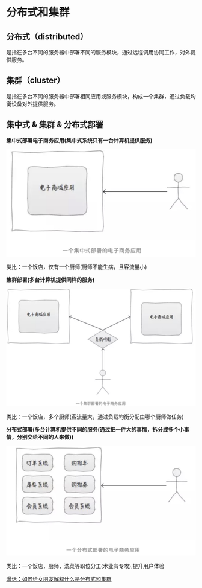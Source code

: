 # 分布式和集群

## 分布式（distributed）

是指在多台不同的服务器中部署不同的服务模块，通过远程调用协同工作，对外提供服务。

## 集群（cluster）

是指在多台不同的服务器中部署相同应用或服务模块，构成一个集群，通过负载均衡设备对外提供服务。

## 集中式 & 集群 & 分布式部署

**集中式部署电子商务应用(集中式系统只有一台计算机提供服务)**

![集中式部署](../resources/images/1集中式部署.jpg)

类比：一个饭店，仅有一个厨师(厨师不能生病，且客流量小)

**集群部署(多台计算机提供同样的服务)**

![集群部署](../resources/images/2集群部署.jpeg)

类比：一个饭店，多个厨师(客流量大，通过负载均衡分配由哪个厨师做任务)

**分布式部署(多台计算机提供不同的服务(通过把一件大的事情，拆分成多个小事情，分别交给不同的人来做))**

![分布式部署](../resources/images/3分布式部署.jpeg)

类比：一个饭店，厨师，洗菜等职位分工(术业有专攻),提升用户体验

[漫话：如何给女朋友解释什么是分布式和集群](https://mp.weixin.qq.com/s?__biz=Mzg3MjA4MTExMw==&mid=2247484758&amp;idx=1&amp;sn=4195022c137e260089da526caf27aa0e&source=41#wechat_redirect)